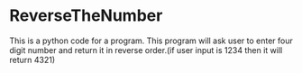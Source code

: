 # ReverseTheNumber
This is a python code for  a program. This program will ask user to enter four digit number and return it in reverse order.(if user input is 1234 then it will return 4321)
